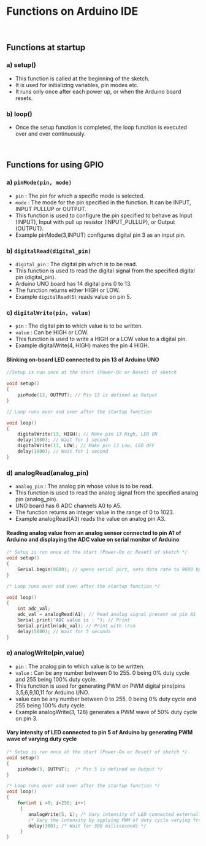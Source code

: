 # Functions on Arduino IDE

<br>

## Functions at startup

### a)  setup()
    
   - This function is called at the beginning of the sketch.
   - It is used for initializing variables, pin modes etc.
   - It runs only once after each power up, or when the Arduino board resets.

### b)  loop()
    
   - Once the setup function is completed, the loop function is executed over and over continuously. 

<br>

## Functions for using GPIO

### a)  `pinMode(pin, mode)`

   - `pin` : The pin for which a specific mode is selected.
   - `mode` : The mode for the pin specified in the function. It can be INPUT, INPUT PULLUP or OUTPUT.
   - This function is used to configure the pin specified to behave as Input (INPUT), Input with pull up resistor (INPUT_PULLUP), or Output (OUTPUT).
   - Example pinMode(3,INPUT) configures digital pin 3 as an input pin.

### b)  `digitalRead(digital_pin)`

   - `digital_pin` : The digital pin which is to be read.
   - This function is used to read the digital signal from the specified digital pin (digital_pin).
   - Arduino UNO board has 14 digital pins 0 to 13.
   - The function returns either HIGH or LOW.
   - Example `digitalRead(5)` reads value on pin 5.

 

### c)  `digitalWrite(pin, value)`

   - `pin` : The digital pin to which value is to be written.
   - `value` : Can be HIGH or LOW.
   - This function is used to write a HIGH or a LOW value to a digital pin.
   - Example digitalWrite(4, HIGH) makes the pin 4 HIGH.


#### Blinking on-board LED connected to pin 13 of Arduino UNO

```cpp
//Setup is run once at the start (Power-On or Reset) of sketch 

void setup()
{
    pinMode(13, OUTPUT); // Pin 13 is defined as Output 
}

// Loop runs over and over after the startup function 

void loop()
{
    digitalWrite(13, HIGH); // Make pin 13 High, LED ON 
    delay(1000); // Wait for 1 second 
    digitalWrite(13, LOW); // Make pin 13 Low, LED OFF
    delay(1000); // Wait for 1 second 
}

```

### d)  analogRead(analog_pin)

   - `analog_pin` : The analog pin whose value is to be read.
   - This function is used to read the analog signal from the specified analog pin (analog_pin).
   - UNO board has 6 ADC channels A0 to A5.
   - The function returns an integer value in the range of 0 to 1023.
   - Example analogRead(A3) reads the value on analog pin A3.

#### Reading analog value from an analog sensor connected to pin A1 of Arduino and displaying the ADC value on serial monitor of Arduino
```cpp
/* Setup is run once at the start (Power-On or Reset) of sketch */
void setup()
{
    Serial.begin(9600); // opens serial port, sets data rate to 9600 bps 
}

/* Loop runs over and over after the startup function */

void loop()
{
    int adc_val;
    adc_val = analogRead(A1); // Read analog signal present on pin A1 
    Serial.print("ADC value is : "); // Print 
    Serial.println(adc_val); // Print with \r\n 
    delay(5000); // Wait for 5 seconds 
}
```

### e)  analogWrite(pin,value)

   - `pin` : The analog pin to which value is to be written.
   - `value` : Can be any number between 0 to 255. 0 being 0% duty cycle and 255 being 100% duty cycle.
   - This function is used for generating PWM on PWM digital pins(pins 3,5,6,9,10,11 for Arduino UNO.
   - value can be any number between 0 to 255. 0 being 0% duty cycle and 255 being 100% duty cycle.
   - Example analogWrite(3, 128) generates a PWM wave of 50% duty cycle on pin 3.

#### Vary intensity of LED connected to pin 5 of Arduino by generating PWM wave of varying duty cycle

```cpp
/* Setup is run once at the start (Power-On or Reset) of sketch */
void setup()
{
    pinMode(5, OUTPUT);  /* Pin 5 is defined as Output */
}

/* Loop runs over and over after the startup function */
void loop()
{
    for(int i =0; i<256; i++)
     {
        analogWrite(5, i); /* Vary intensity of LED connected externally to pin 5 of Arduino */
        /* Vary the intensity by applying PWM of duty cycle varying from 0 to 100% (writing value 0 to 255) */
        delay(300); /* Wait for 300 milliseconds */
     }
}
```
